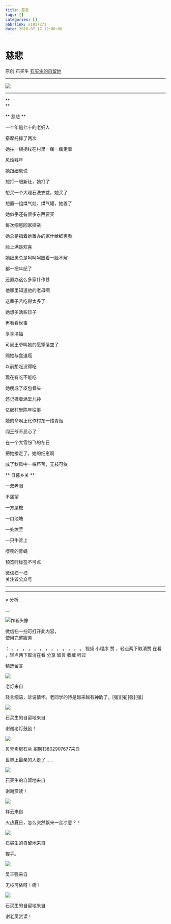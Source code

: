 ```yaml
---
title: 慈悲
tags: []
categories: []
abbrlink: a1817c71
date: 2018-07-17 12:00:00
---
```


#  慈悲

原创  石买生  [ 石买生的自留地 ](javascript:void\(0\);)

__ _ _ _ _

![](20180717慈悲/img1.jpg)

** **  

**  
**

** 慈悲  **

一个年逾七十的老妇人

搭摩托摔了两次

她拄一根拐杖在村里一瘸一瘸走着

风烛残年

她跟细崽说

想打一眼新灶，她打了

想买一个大理石洗衣盆，她买了

想置一组煤气灶、煤气罐，她置了

她似乎还有很多东西要买

每次细崽回家探亲

她总是指着她置办的家什给细崽看

脸上满是欢喜

她细崽总是呵呵呵应着一脸不解

都一把年纪了

还置办这么多家什作甚

他哪里知道他的老母啊

这辈子苦吃得太多了

她想多活些日子

再看看世事

享享清福

可阎王爷叫她的愿望落空了

赐她与食道癌

以前想吃没得吃

现在有吃不能吃

她瘦成了皮包骨头

还记挂着满堂儿孙

忆起村里陈年往事

她的命啊正化作村东一缕青烟

阎王爷不忍心了

在一个大雪纷飞的冬日

把她接走了，她的细崽啊

成了秋风中一株芦苇，无枝可依

** 日暮乡关  **

一双老眼

不遥望

一方屋檐

一口池塘

一处坟茔

一只牛背上

嘤嘤的青蝇

  

预览时标签不可点

微信扫一扫  
关注该公众号





****



****



×  分析

__

![作者头像](shared/img1.png)

微信扫一扫可打开此内容，  
使用完整服务

：  ，  ，  ，  ，  ，  ，  ，  ，  ，  ，  ，  ，  。  视频  小程序  赞  ，轻点两下取消赞  在看  ，轻点两下取消在看
分享  留言  收藏  听过

精选留言

![](shared/img59.jpg)

老灯来自

轻言细语，诉说情怀。老同学的诗是越来越有神韵了。[强][强][强][强]

![](shared/img4.jpg)

石买生的自留地来自

谢谢老灯鼓励！

![](shared/img60.jpg)

贝壳卖房石兰 招聘13802907677来自

世界上最亲的人走了……

![](shared/img4.jpg)

石买生的自留地来自

谢谢赏读！

![](shared/img61.jpg)

祥云来自

火热夏日，怎么突然飘来一丝凉意？！

![](shared/img4.jpg)

石买生的自留地来自

握手。

![](shared/img16.jpg)

吴丰强来自

无枝可依呀！痛！

![](shared/img4.jpg)

石买生的自留地来自

谢老吴赏读！


